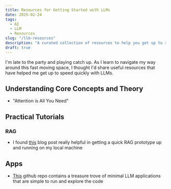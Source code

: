 ```yaml
---
title: Resources for Getting Started with LLMs
date: 2025-02-24
tags:
  - AI
  - LLM
  - Resources
slug: "/llm-resources"
description: "A curated collection of resources to help you get up to speed quickly with Large Language Models (LLMs)."
draft: true
---
```


I'm late to the party and playing catch up. As I learn to navigate my way around this fast moving space, I thought I'd share useful resources that have helped me get up to speed quickly with LLMs.

## Understanding Core Concepts and Theory

- "Attention is All You Need"

## Practical Tutorials

### RAG

- I found <a href="https://blog.duy.dev/build-your-own-rag-and-run-them-locally/" target="_blank" rel="noopener noreferrer">this</a> blog post really helpful in getting a quick RAG prototype up and running on my local machine

## Apps

- <a href="https://github.com/Shubhamsaboo/awesome-llm-apps/tree/main" target="_blank" rel="noopener noreferrer">This</a> github repo contains a treasure trove of minimal LLM applications that are simple to run and explore the code
